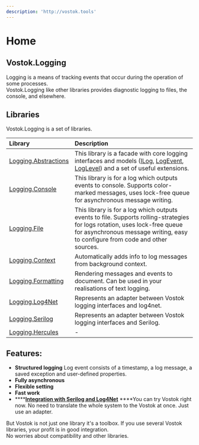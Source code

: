 ```yaml
---
description: 'http://vostok.tools'
---
```


# Home

## Vostok.Logging

Logging is a means of tracking events that occur during the operation of some processes.  
Vostok.Logging like other libraries provides diagnostic logging to files, the console, and elsewhere.

## Libraries

Vostok.Logging is a set of libraries. 

| Library | Description |
| :--- | :--- |
| [Logging.Abstractions](https://github.com/vostok/logging.abstractions) | This library is a facade with core logging interfaces and models \([ILog](basics.md#ilog), [LogEvent](basics.md#logevent), [LogLevel](basics.md#loglevel)\) and a set of useful extensions. |
| [Logging.Console](https://github.com/vostok/logging.console) | This library is for a log which outputs events to console. Supports color-marked messages, uses lock-free queue for asynchronous message writing. |
| [Logging.File](https://github.com/vostok/logging.file) | This library is for a log which outputs events to file. Supports rolling-strategies for logs rotation, uses lock-free queue for asynchronous message writing, easy to configure from code and other sources. |
| [Logging.Context](https://github.com/vostok/logging.context) | Automatically adds info to log messages from background context. |
| [Logging.Formatting](https://github.com/vostok/logging.formatting) | Rendering messages and events to document. Can be used in your realisations of text logging. |
| [Logging.Log4Net](https://github.com/vostok/logging.log4net) | Represents an adapter between Vostok logging interfaces and log4net. |
| [Logging.Serilog](https://github.com/vostok/logging.serilog) | Represents an adapter between Vostok logging interfaces and Serilog. |
| [Logging.Hercules](https://github.com/vostok/logging.hercules) | - |

## Features:

* **Structured logging** Log event consists of a timestamp, a log message, a saved exception and user-defined properties. 
* **Fully asynchronous** 
* **Flexible setting** 
* **Fast work** 
* \*\*\*\*[**Integration with Serilog and Log4Net**](integration-with-serilog-log4net/) ****You can try Vostok right now. No need to translate the whole system to the Vostok at once. Just use an adapter. 

But Vostok is not just one library it's a toolbox. If you use several Vostok libraries, your profit is in good integration.  
No worries about compatibility and other libraries.



